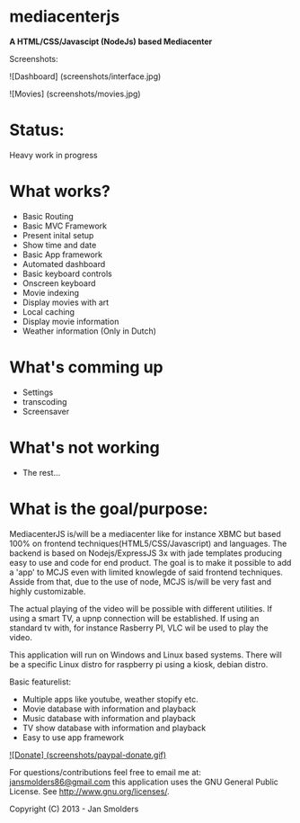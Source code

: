mediacenterjs
=============

__A HTML/CSS/Javascipt (NodeJs) based Mediacenter__

Screenshots: 

![Dashboard] (screenshots/interface.jpg)

![Movies] (screenshots/movies.jpg)

Status: 
=======

Heavy work in progress
		
What works?
===========

* Basic Routing
* Basic MVC Framework
* Present inital setup
* Show time and date
* Basic App framework
* Automated dashboard
* Basic keyboard controls
* Onscreen keyboard
* Movie indexing
* Display movies with art
* Local caching
* Display movie information
* Weather information (Only in Dutch)

What's comming up
=================

* Settings
* transcoding
* Screensaver 

What's not working
==================

* The rest...

What is the goal/purpose:
=========================

MediacenterJS is/will be a mediacenter like for instance XBMC but based 100% on frontend techniques(HTML5/CSS/Javascript) and languages.
The backend is based on Nodejs/ExpressJS 3x with jade templates producing easy to use and code for end product. 
The goal is to make it possible to add a 'app' to MCJS even with limited knowlegde of said frontend techniques.
Asside from that, due to the use of node, MCJS is/will be very fast and highly customizable.

The actual playing of the video will be possible with different utilities. 
If using a smart TV, a upnp connection will be established. If using an standard tv with, for instance Rasberry PI, VLC wil be used to play the video. 

This application will run on Windows and Linux based systems. 
There will be a specific Linux distro for raspberry pi using a kiosk, debian distro.

Basic featurelist:

* Multiple apps like youtube, weather stopify etc.
* Movie database with information and playback
* Music database with information and playback
* TV show database with information and playback 
* Easy to use app framework

[![Donate] (screenshots/paypal-donate.gif)](https://www.paypal.com/cgi-bin/webscr?cmd=_s-xclick&hosted_button_id=DHV3M4SST8C5L)

For questions/contributions feel free to email me at: jansmolders86@gmail.com
this application uses the GNU General Public License. See <http://www.gnu.org/licenses/>.

Copyright (C) 2013 - Jan Smolders
